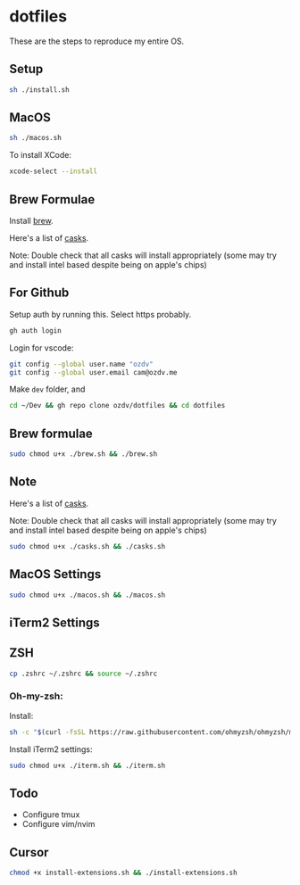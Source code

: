 # dotfiles

These are the steps to reproduce my entire OS.

## Setup

```sh
sh ./install.sh
```

## MacOS

```sh
sh ./macos.sh
```

To install XCode:

```sh
xcode-select --install
```

## Brew Formulae

Install [brew](https://brew.sh/).

Here's a list of [casks](https://formulae.brew.sh/cask/).

Note: Double check that all casks will install appropriately (some may try and install intel based despite being on apple's chips)

## For Github

Setup auth by running this.
Select https probably.

```sh
gh auth login
```

Login for vscode:

```sh
git config --global user.name "ozdv"
git config --global user.email cam@ozdv.me
```

Make `dev` folder, and

```sh
cd ~/Dev && gh repo clone ozdv/dotfiles && cd dotfiles
```

## Brew formulae

```sh
sudo chmod u+x ./brew.sh && ./brew.sh
```

## Note

Here's a list of [casks](https://formulae.brew.sh/cask/).

Note: Double check that all casks will install appropriately (some may try and install intel based despite being on apple's chips)

```sh
sudo chmod u+x ./casks.sh && ./casks.sh
```

## MacOS Settings

```sh
sudo chmod u+x ./macos.sh && ./macos.sh
```

## iTerm2 Settings



## ZSH
```sh
cp .zshrc ~/.zshrc && source ~/.zshrc
```

### Oh-my-zsh:
Install:
```sh
sh -c "$(curl -fsSL https://raw.githubusercontent.com/ohmyzsh/ohmyzsh/master/tools/install.sh)"
```

Install iTerm2 settings:

```sh
sudo chmod u+x ./iterm.sh && ./iterm.sh
```

## Todo

- Configure tmux
- Configure vim/nvim


## Cursor

```sh
chmod +x install-extensions.sh && ./install-extensions.sh
```